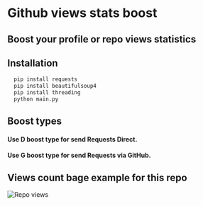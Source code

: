 
# Github views stats boost

## Boost your profile or repo views statistics



## Installation

```bash
  pip install requests
  pip install beautifulsoup4
  pip install threading
  python main.py
```
    
## Boost types
#### Use D boost type for send Requests Direct.
#### Use G boost type for send Requests via GitHub.
## Views count bage example for this repo
![Repo views](https://gpvc.arturio.dev/Github-views-statistics-boost)
